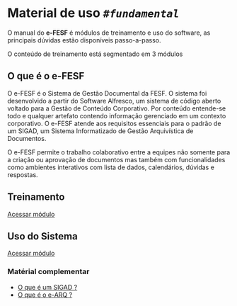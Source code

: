 # Material de uso _`#fundamental`_

O manual do **e-FESF** é módulos de treinamento e uso do software, as principais dúvidas estão disponíveis passo-a-passo. 

O conteúdo de treinamento está segmentado em 3 módulos

## O que é o e-FESF

O e-FESF é o Sistema de Gestão Documental da FESF. O sistema foi desenvolvido a partir do Software Alfresco, um sistema de código aberto voltado para a Gestão de Conteúdo Corporativo. Por conteúdo entende-se todo e qualquer artefato contendo informação gerenciado em um contexto corporativo. O e-FESF atende aos requisitos essenciais para o padrão de um SIGAD, um Sistema Informatizado de Gestão Arquivística de Documentos.

O e-FESF permite o trabalho colaborativo entre a equipes não somente para a criação ou aprovação de documentos mas também com funcionalidades como ambientes interativos com lista de dados, calendários, dúvidas e respostas. 

## Treinamento

[Acessar módulo](treinamento/readme.md)

## Uso do Sistema

[Acessar módulo]()


### Matérial complementar 

* [O que é um SIGAD ?]()
* [O que é o e-ARQ ?]()
